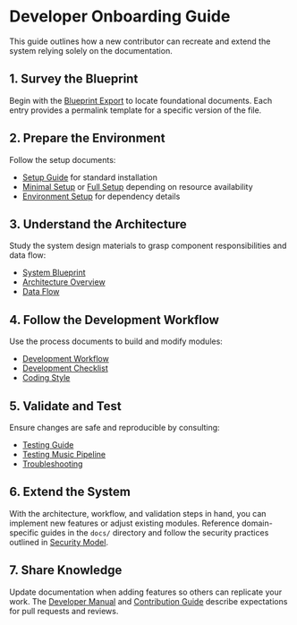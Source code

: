 # Developer Onboarding Guide

This guide outlines how a new contributor can recreate and extend the system relying solely on the documentation.

## 1. Survey the Blueprint
Begin with the [Blueprint Export](BLUEPRINT_EXPORT.md) to locate foundational documents. Each entry provides a permalink template for a specific version of the file.

## 2. Prepare the Environment
Follow the setup documents:
- [Setup Guide](setup.md) for standard installation
- [Minimal Setup](setup_minimal.md) or [Full Setup](setup_full.md) depending on resource availability
- [Environment Setup](environment_setup.md) for dependency details

## 3. Understand the Architecture
Study the system design materials to grasp component responsibilities and data flow:
- [System Blueprint](system_blueprint.md)
- [Architecture Overview](architecture_overview.md)
- [Data Flow](data_flow.md)

## 4. Follow the Development Workflow
Use the process documents to build and modify modules:
- [Development Workflow](development_workflow.md)
- [Development Checklist](development_checklist.md)
- [Coding Style](coding_style.md)

## 5. Validate and Test
Ensure changes are safe and reproducible by consulting:
- [Testing Guide](testing.md)
- [Testing Music Pipeline](testing_music_pipeline.md)
- [Troubleshooting](troubleshooting.md)

## 6. Extend the System
With the architecture, workflow, and validation steps in hand, you can implement new features or adjust existing modules. Reference domain-specific guides in the `docs/` directory and follow the security practices outlined in [Security Model](security_model.md).

## 7. Share Knowledge
Update documentation when adding features so others can replicate your work. The [Developer Manual](developer_manual.md) and [Contribution Guide](contribution_guide.md) describe expectations for pull requests and reviews.

